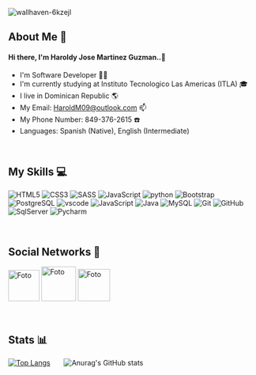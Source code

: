 ![wallhaven-6kzejl](https://user-images.githubusercontent.com/93040571/153111507-2286838c-3804-4d7c-82d8-999f9fb4c56f.jpg)


## About Me :bust_in_silhouette:

#### Hi there, I'm Haroldy Jose Martinez Guzman..👋

- I'm Software Developer 🧑‍💻
- I'm currently studying at Instituto Tecnologico Las Americas (ITLA) 🎓
- I live in Dominican Republic 🌎
- My Email: HaroldM09@outlook.com 📫
- My Phone Number: 849-376-2615 ☎️ 
- Languages: Spanish (Native), English (Intermediate)

&nbsp;

## My Skills :computer:

![HTML5](https://img.shields.io/badge/-HTML5-E34F26?style=flat-square&logo=html5&logoColor=white)
![CSS3](https://img.shields.io/badge/-CSS3-1572B6?style=flat-square&logo=css3)
![SASS](https://img.shields.io/badge/Sass-CC6699?style=for-the-badge&logo=sass&logoColor=white)
![JavaScript](https://img.shields.io/badge/-JavaScript-black?style=flat-square&logo=javascript)
![python](https://img.shields.io/badge/-Python-white?style=flat-square&logo=python)
![Bootstrap](https://img.shields.io/badge/-Bootstrap-563D7C?style=flat-square&logo=bootstrap)
![PostgreSQL](https://img.shields.io/badge/PostgreSQL-316192?style=for-the-badge&logo=postgresql&logoColor=white)
![vscode](https://img.shields.io/badge/-Vscode-blue?style=for-the-badge&logo=visualstudiocode&logoColor=white)
![JavaScript](https://img.shields.io/badge/-JavaScript-black?style=flat-square&logo=javascript)
![Java](https://img.shields.io/badge/-java-E34A86?style=flat-square&logo=java)
![MySQL](https://img.shields.io/badge/-MySQL-black?style=flat-square&logo=mysql)
![Git](https://img.shields.io/badge/-Git-black?style=flat-square&logo=git)
![GitHub](https://img.shields.io/badge/-GitHub-181717?style=flat-square&logo=github)
![SqlServer](https://img.shields.io/badge/-SQLServer-red?style=flat-square&logo=Sqlserver)
![Pycharm](https://img.shields.io/badge/-Pycharm-black?style=flat-square&logo=Pycharm)

&nbsp;

## Social Networks :iphone:

<a id="telegram" target="_blank" href="https://t.me/haroldymart"><img width='63px' src="https://logos-world.net/wp-content/uploads/2021/03/Telegram-Logo.png" alt="Foto"></a> <a id="whatsapp" href="https://wa.me/+8494762615"><img width='70px' src="https://logos-world.net/wp-content/uploads/2020/05/WhatsApp-Logo.png" alt="Foto"></a> <a id="instagram" href="https://www.instagram.com/harold98g/"><img width='65px' src="https://logos-world.net/wp-content/uploads/2020/06/Instagram-Logo-700x394.png" alt="Foto"></a>

&nbsp;

## Stats :bar_chart:

[![Top Langs](https://github-readme-stats.vercel.app/api/top-langs/?username=HaroldMart&langs_count=8)](https://github.com/anuraghazra/github-readme-stats) &nbsp; &nbsp; &nbsp; ![Anurag's GitHub stats](https://github-readme-stats.vercel.app/api?username=HaroldMart&show_icons=true&theme=default)


<!---
HaroldMart/HaroldMart is a ✨ special ✨ repository because its `README.md` (this file) appears on your GitHub profile.
You can click the Preview link to take a look at your changes.
--->


